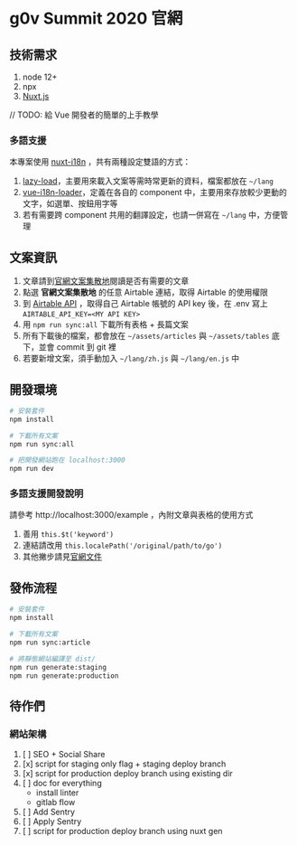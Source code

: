 # g0v Summit 2020 官網

## 技術需求

1. node 12+
1. npx
1. [Nuxt.js](https://nuxtjs.org)

// TODO: 給 Vue 開發者的簡單的上手教學

### 多語支援

本專案使用 [nuxt-i18n](https://nuxt-community.github.io/nuxt-i18n/) ，共有兩種設定雙語的方式：

1. [lazy-load](https://nuxt-community.github.io/nuxt-i18n/lazy-load-translations.html)，主要用來載入文案等需時常更新的資料，檔案都放在 `~/lang`
2. [vue-i18n-loader](https://nuxt-community.github.io/nuxt-i18n/vue-i18n-loader.html#yaml)，定義在各自的 component 中，主要用來存放較少更動的文字，如選單、按鈕用字等
3. 若有需要跨 component 共用的翻譯設定，也請一併寫在 `~/lang` 中，方便管理

## 文案資訊

1. 文章請到[官網文案集散地](https://g0v.hackmd.io/@ddio/summit-2020-articles)閱讀是否有需要的文章
2. 點選 **官網文案集散地** 的任意 Airtable 連結，取得 Airtable 的使用權限
3. 到 [Airtable API](https://airtable.com/api) ，取得自己 Airtable 帳號的 API key 後，在 .env 寫上 `AIRTABLE_API_KEY=<MY API KEY>`
4. 用 `npm run sync:all` 下載所有表格 + 長篇文案
5. 所有下載後的檔案，都會放在 `~/assets/articles` 與 `~/assets/tables` 底下，並會 commit 到 git 裡
6. 若要新增文案，須手動加入 `~/lang/zh.js` 與 `~/lang/en.js` 中

## 開發環境

```bash
# 安裝套件
npm install

# 下載所有文案
npm run sync:all

# 把開發網站跑在 localhost:3000
npm run dev
```

### 多語支援開發說明

請參考 http://localhost:3000/example ，內附文章與表格的使用方式

1. 善用 `this.$t('keyword')`
2. 連結請改用 `this.localePath('/original/path/to/go')`
3. 其他撇步請見[官網文件](https://nuxt-community.github.io/nuxt-i18n/basic-usage.html)

## 發佈流程

```bash
# 安裝套件
npm install

# 下載所有文案
npm run sync:article

# 將靜態網站編譯至 dist/
npm run generate:staging
npm run generate:production
```

## 待作們

### 網站架構

1. [ ] SEO + Social Share
1. [x] script for staging only flag + staging deploy branch
1. [x] script for production deploy branch using existing dir
1. [ ] doc for everything
   - install linter
   - gitlab flow
1. [ ] Add Sentry
1. [ ] Apply Sentry
1. [ ] script for production deploy branch using nuxt gen
